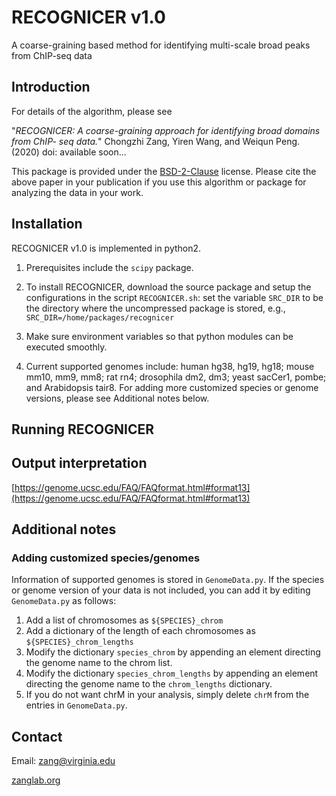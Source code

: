 # **RECOGNICER  v1.0**

A coarse-graining based method for identifying multi-scale broad peaks from ChIP-seq data

## Introduction

For details of the algorithm, please see

"*RECOGNICER: A coarse-graining approach for identifying broad domains from ChIP- seq data.*" Chongzhi Zang, Yiren Wang, and Weiqun Peng.(2020) doi: available soon...

This package is provided under the [BSD-2-Clause](https://opensource.org/licenses/BSD-2-Clause) license. Please cite the above paper in your publication if you use this algorithm or package for analyzing the data in your work.


## Installation

RECOGNICER v1.0 is implemented in python2. 
1. Prerequisites include the `scipy` package. 

2. To install RECOGNICER, download the source package and setup the configurations in the script `RECOGNICER.sh`: set the variable `SRC_DIR` to be the directory where the uncompressed package is stored, e.g.,
`SRC_DIR=/home/packages/recognicer`

3. Make sure environment variables so that python modules can be executed smoothly.

4. Current supported genomes include: human hg38, hg19, hg18; mouse mm10, mm9, mm8; rat rn4; drosophila dm2, dm3; yeast sacCer1, pombe; and Arabidopsis tair8. For adding more customized species or genome versions, please see Additional notes below.


## Running RECOGNICER




## Output interpretation


[https://genome.ucsc.edu/FAQ/FAQformat.html#format13](https://genome.ucsc.edu/FAQ/FAQformat.html#format13)

## Additional notes

### Adding customized species/genomes

Information of supported genomes is stored in `GenomeData.py`. If the species or genome version of your data is not included, you can add it by editing `GenomeData.py` as follows:
1. Add a list of chromosomes as `${SPECIES}_chrom`
2. Add a dictionary of the length of each chromosomes as `${SPECIES}_chrom_lengths`
3. Modify the dictionary `species_chrom` by appending an element directing the genome name to the chrom list.
4. Modify the dictionary `species_chrom_lengths` by appending an element directing the genome name to the `chrom_lengths` dictionary.
5. If you do not want chrM in your analysis, simply delete `chrM` from the entries in `GenomeData.py`.


## Contact

Email: zang@virginia.edu

[zanglab.org](http://zanglab.org)